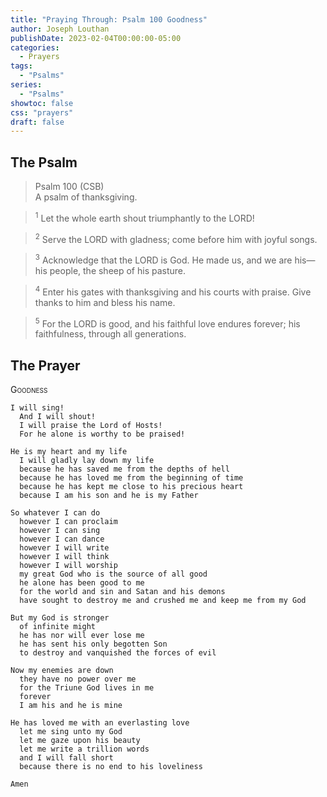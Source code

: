```yaml
---
title: "Praying Through: Psalm 100 Goodness"
author: Joseph Louthan
publishDate: 2023-02-04T00:00:00-05:00
categories:
  - Prayers
tags:
  - "Psalms"
series:
  - "Psalms"
showtoc: false
css: "prayers"
draft: false
---
```

## The Psalm

>Psalm 100 (CSB)  
><sup></sup> A psalm of thanksgiving. 

><sup>1</sup> Let the whole earth shout triumphantly to the LORD! 

><sup>2</sup> Serve the LORD with gladness; come before him with joyful songs. 

><sup>3</sup> Acknowledge that the LORD is God. He made us, and we are his— his people, the sheep of his pasture. 

><sup>4</sup> Enter his gates with thanksgiving and his courts with praise. Give thanks to him and bless his name. 

><sup>5</sup> For the LORD is good, and his faithful love endures forever; his faithfulness, through all generations.

## The Prayer

<div style="font-variant: small-caps;">
Goodness
</div>

```text
I will sing!
  And I will shout!
  I will praise the Lord of Hosts!
  For he alone is worthy to be praised!

He is my heart and my life
  I will gladly lay down my life
  because he has saved me from the depths of hell
  because he has loved me from the beginning of time
  because he has kept me close to his precious heart
  because I am his son and he is my Father

So whatever I can do
  however I can proclaim
  however I can sing
  however I can dance
  however I will write
  however I will think
  however I will worship
  my great God who is the source of all good
  he alone has been good to me
  for the world and sin and Satan and his demons
  have sought to destroy me and crushed me and keep me from my God

But my God is stronger
  of infinite might
  he has nor will ever lose me
  he has sent his only begotten Son
  to destroy and vanquished the forces of evil

Now my enemies are down
  they have no power over me
  for the Triune God lives in me
  forever
  I am his and he is mine

He has loved me with an everlasting love
  let me sing unto my God
  let me gaze upon his beauty
  let me write a trillion words
  and I will fall short
  because there is no end to his loveliness

Amen
```
